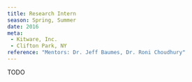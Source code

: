 ```yaml
---
title: Research Intern
season: Spring, Summer
date: 2016
meta:
 - Kitware, Inc.
 - Clifton Park, NY
reference: "Mentors: Dr. Jeff Baumes, Dr. Roni Choudhury"
---
```

TODO